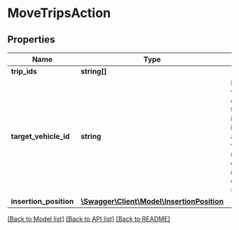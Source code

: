 # MoveTripsAction

## Properties
Name | Type | Description | Notes
------------ | ------------- | ------------- | -------------
**trip_ids** | **string[]** |  | [optional] 
**target_vehicle_id** | **string** | ID of the vehicle corresponding to the tour to insert the trip into or ID of an unused vehicle to move the trip onto. At the moment, only one trip is supported. | 
**insertion_position** | [**\Swagger\Client\Model\InsertionPosition**](InsertionPosition.md) |  | 

[[Back to Model list]](../../README.md#documentation-for-models) [[Back to API list]](../../README.md#documentation-for-api-endpoints) [[Back to README]](../../README.md)

